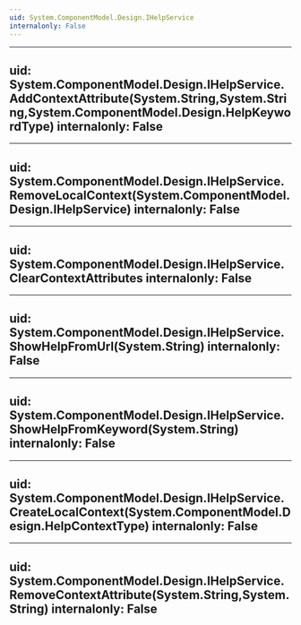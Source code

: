 ```yaml
---
uid: System.ComponentModel.Design.IHelpService
internalonly: False
---
```


---
uid: System.ComponentModel.Design.IHelpService.AddContextAttribute(System.String,System.String,System.ComponentModel.Design.HelpKeywordType)
internalonly: False
---

---
uid: System.ComponentModel.Design.IHelpService.RemoveLocalContext(System.ComponentModel.Design.IHelpService)
internalonly: False
---

---
uid: System.ComponentModel.Design.IHelpService.ClearContextAttributes
internalonly: False
---

---
uid: System.ComponentModel.Design.IHelpService.ShowHelpFromUrl(System.String)
internalonly: False
---

---
uid: System.ComponentModel.Design.IHelpService.ShowHelpFromKeyword(System.String)
internalonly: False
---

---
uid: System.ComponentModel.Design.IHelpService.CreateLocalContext(System.ComponentModel.Design.HelpContextType)
internalonly: False
---

---
uid: System.ComponentModel.Design.IHelpService.RemoveContextAttribute(System.String,System.String)
internalonly: False
---
